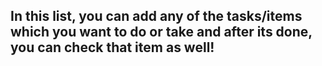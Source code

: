 ## In this list, you can add any of the tasks/items which you want to do or take and after its done, you can check that item as well!
